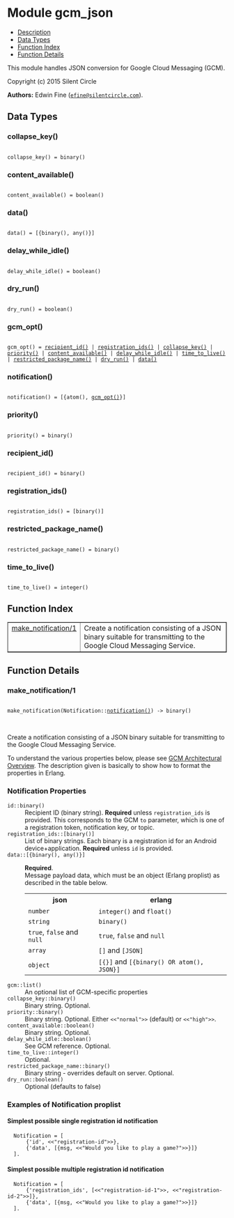 

# Module gcm_json #
* [Description](#description)
* [Data Types](#types)
* [Function Index](#index)
* [Function Details](#functions)

This module handles JSON conversion for Google Cloud Messaging (GCM).

Copyright (c) 2015 Silent Circle

__Authors:__ Edwin Fine ([`efine@silentcircle.com`](mailto:efine@silentcircle.com)).

<a name="types"></a>

## Data Types ##




### <a name="type-collapse_key">collapse_key()</a> ###


<pre><code>
collapse_key() = binary()
</code></pre>




### <a name="type-content_available">content_available()</a> ###


<pre><code>
content_available() = boolean()
</code></pre>




### <a name="type-data">data()</a> ###


<pre><code>
data() = [{binary(), any()}]
</code></pre>




### <a name="type-delay_while_idle">delay_while_idle()</a> ###


<pre><code>
delay_while_idle() = boolean()
</code></pre>




### <a name="type-dry_run">dry_run()</a> ###


<pre><code>
dry_run() = boolean()
</code></pre>




### <a name="type-gcm_opt">gcm_opt()</a> ###


<pre><code>
gcm_opt() = <a href="#type-recipient_id">recipient_id()</a> | <a href="#type-registration_ids">registration_ids()</a> | <a href="#type-collapse_key">collapse_key()</a> | <a href="#type-priority">priority()</a> | <a href="#type-content_available">content_available()</a> | <a href="#type-delay_while_idle">delay_while_idle()</a> | <a href="#type-time_to_live">time_to_live()</a> | <a href="#type-restricted_package_name">restricted_package_name()</a> | <a href="#type-dry_run">dry_run()</a> | <a href="#type-data">data()</a>
</code></pre>




### <a name="type-notification">notification()</a> ###


<pre><code>
notification() = [{atom(), <a href="#type-gcm_opt">gcm_opt()</a>}]
</code></pre>




### <a name="type-priority">priority()</a> ###


<pre><code>
priority() = binary()
</code></pre>




### <a name="type-recipient_id">recipient_id()</a> ###


<pre><code>
recipient_id() = binary()
</code></pre>




### <a name="type-registration_ids">registration_ids()</a> ###


<pre><code>
registration_ids() = [binary()]
</code></pre>




### <a name="type-restricted_package_name">restricted_package_name()</a> ###


<pre><code>
restricted_package_name() = binary()
</code></pre>




### <a name="type-time_to_live">time_to_live()</a> ###


<pre><code>
time_to_live() = integer()
</code></pre>

<a name="index"></a>

## Function Index ##


<table width="100%" border="1" cellspacing="0" cellpadding="2" summary="function index"><tr><td valign="top"><a href="#make_notification-1">make_notification/1</a></td><td>Create a notification consisting of a JSON binary suitable for
transmitting to the Google Cloud Messaging Service.</td></tr></table>


<a name="functions"></a>

## Function Details ##

<a name="make_notification-1"></a>

### make_notification/1 ###

<pre><code>
make_notification(Notification::<a href="#type-notification">notification()</a>) -&gt; binary()
</code></pre>
<br />

Create a notification consisting of a JSON binary suitable for
transmitting to the Google Cloud Messaging Service.

To understand the various properties below, please see
[
GCM Architectural Overview](http://developer.android.com/guide/google/gcm/index.md).
The description given is basically to show how to format the
properties in Erlang.


### <a name="Notification_Properties">Notification Properties</a> ###



<dt><code>id::binary()</code></dt>




<dd>
Recipient ID (binary string). <strong>Required</strong> unless
<code>registration_ids</code> is provided.  This corresponds to the GCM <code>to</code>
parameter, which is one of a registration token, notification key, or
topic.</dd>




<dt><code>registration_ids::[binary()]</code></dt>




<dd>List of binary strings. Each binary is a registration id
for an Android device+application. <strong>Required</strong> unless
<code>id</code> is provided.
</dd>




<dt><code>data::[{binary(), any()}]</code></dt>




<dd><p><strong>Required</strong>.<br />
Message payload data, which must be an
object (Erlang proplist) as described in the table below.</p><p></p><table class="with-borders">
<tr>
<th><strong>json</strong></th><th><strong>erlang</strong></th>
</tr>
<tr>
<td> <code>number</code> </td>
<td> <code>integer()</code> and <code>float()</code></td>
</tr>
<tr>
<td> <code>string</code> </td>
<td> <code>binary()</code> </td>
</tr>
<tr>
<td> <code>true</code>, <code>false</code> and <code>null</code></td>
<td> <code>true</code>, <code>false</code> and <code>null</code></td>
</tr>
<tr>
<td> <code>array</code> </td>
<td> <code>[]</code> and <code>[JSON]</code></td>
</tr>
<tr>
<td> <code>object</code> </td>
<td> <code>[{}]</code> and <code>[{binary() OR atom(), JSON}]</code></td>
</tr>
</table>
</dd>




<dt><code>gcm::list()</code></dt>




<dd>An optional list of GCM-specific properties</dd>





<dt><code>collapse_key::binary()</code></dt>




<dd>Binary string. Optional.</dd>




<dt><code>priority::binary()</code></dt>




<dd>Binary string. Optional. Either <code><<"normal">></code> (default) or
<code><<"high">></code>.</dd>




<dt><code>content_available::boolean()</code></dt>




<dd>Binary string. Optional.</dd>




<dt><code>delay_while_idle::boolean()</code></dt>




<dd>See GCM reference. Optional.</dd>




<dt><code>time_to_live::integer()</code></dt>




<dd>Optional.</dd>




<dt><code>restricted_package_name::binary()</code></dt>




<dd>Binary string - overrides default on server. Optional.</dd>




<dt><code>dry_run::boolean()</code></dt>




<dd>Optional (defaults to false)</dd>






### <a name="Examples_of_Notification_proplist">Examples of Notification proplist</a> ###


#### <a name="Simplest_possible_single_registration_id_notification">Simplest possible single registration id notification</a> ####

```
  Notification = [
      {'id', <<"registration-id">>},
      {'data', [{msg, <<"Would you like to play a game?">>}]}
  ].
```


#### <a name="Simplest_possible_multiple_registration_id_notification">Simplest possible multiple registration id notification</a> ####


```
  Notification = [
      {'registration_ids', [<<"registration-id-1">>, <<"registration-id-2">>]},
      {'data', [{msg, <<"Would you like to play a game?">>}]}
  ].
```

